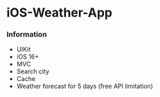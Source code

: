 # iOS-Weather-App
### Information
- UIKit
- iOS 16+
- MVC
- Search city
- Cache
- Weather forecast for 5 days (free API limitation)
